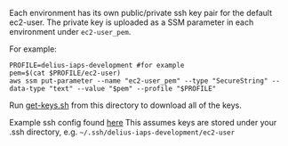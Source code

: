 Each environment has its own public/private ssh key pair for the default ec2-user.
The private key is uploaded as a SSM parameter in each environment under `ec2-user_pem`.

For example:

```
PROFILE=delius-iaps-development #for example
pem=$(cat $PROFILE/ec2-user)
aws ssm put-parameter --name "ec2-user_pem" --type "SecureString" --data-type "text" --value "$pem" --profile "$PROFILE"
```

Run [get-keys.sh](get-keys.sh) from this directory to download all of the keys.

Example ssh config found [here](https://github.com/ministryofjustice/dso-useful-stuff/blob/main/.ssh/config)
This assumes keys are stored under your .ssh directory, e.g. `~/.ssh/delius-iaps-development/ec2-user`
